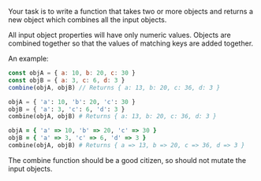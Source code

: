 Your task is to write a function that takes two or more objects and returns a new object which combines all the input objects. 

All input object properties will have only numeric values. Objects are combined together so that the values of matching keys are added together.

An example:

```javascript
const objA = { a: 10, b: 20, c: 30 }
const objB = { a: 3, c: 6, d: 3 }
combine(objA, objB) // Returns { a: 13, b: 20, c: 36, d: 3 }
```
```python
objA = { 'a': 10, 'b': 20, 'c': 30 }
objB = { 'a': 3, 'c': 6, 'd': 3 }
combine(objA, objB) # Returns { a: 13, b: 20, c: 36, d: 3 }
```
```ruby
objA = { 'a' => 10, 'b' => 20, 'c' => 30 }
objB = { 'a' => 3, 'c' => 6, 'd' => 3 }
combine(objA, objB) # Returns { a => 13, b => 20, c => 36, d => 3 }
```

The combine function should be a good citizen, so should not mutate the input objects.